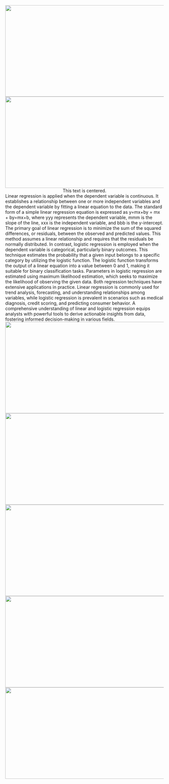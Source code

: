 <img src="https://github.com/user-attachments/assets/8be84541-550c-4449-9992-9ea031b2bd87" width="1100" height="290" />
<img src="https://github.com/user-attachments/assets/d12f4b3a-cd42-4195-b7e2-5e3b4cd1a26a" width="1100" height="290" />
<div align="center">
This text is centered.
</div>
Linear regression is applied when the dependent variable is continuous. It establishes a relationship between one or more independent variables and the dependent variable by fitting a linear equation to the data. The standard form of a simple linear regression equation is expressed as y=mx+by = mx + by=mx+b, where yyy represents the dependent variable, mmm is the slope of the line, xxx is the independent variable, and bbb is the y-intercept. The primary goal of linear regression is to minimize the sum of the squared differences, or residuals, between the observed and predicted values. This method assumes a linear relationship and requires that the residuals be normally distributed.
In contrast, logistic regression is employed when the dependent variable is categorical, particularly binary outcomes. This technique estimates the probability that a given input belongs to a specific category by utilizing the logistic function. The logistic function transforms the output of a linear equation into a value between 0 and 1, making it suitable for binary classification tasks. Parameters in logistic regression are estimated using maximum likelihood estimation, which seeks to maximize the likelihood of observing the given data.
Both regression techniques have extensive applications in practice. Linear regression is commonly used for trend analysis, forecasting, and understanding relationships among variables, while logistic regression is prevalent in scenarios such as medical diagnosis, credit scoring, and predicting consumer behavior. A comprehensive understanding of linear and logistic regression equips analysts with powerful tools to derive actionable insights from data, fostering informed decision-making in various fields.

<img src="https://github.com/user-attachments/assets/c866679b-2d43-4b5e-8fc1-dbbb4258951b" width="1100" height="290" />
<img src="https://github.com/user-attachments/assets/14969193-8877-43ea-b873-fac297e93cd3" width="1100" height="290" />
<img src="https://github.com/user-attachments/assets/b50a59d3-d4dd-4802-82e6-a9ed9ac9eae6" width="1100" height="290" />
<img src="https://github.com/user-attachments/assets/70af28b0-1a0d-492b-bbf0-2895e245d64d" width="1100" height="290" />
<img src="https://github.com/user-attachments/assets/c9348a7a-eec7-4b03-8913-0a85ee525635" width="1100" height="290" />
